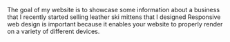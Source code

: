 The goal of my website is to showcase some information about a business that I recently started selling leather ski mittens that I designed
Responsive web design is important because it enables your website to properly render on a variety of different devices.

